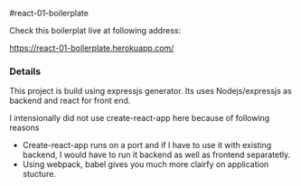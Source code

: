 #react-01-boilerplate

Check this boilerplat live at following address:

https://react-01-boilerplate.herokuapp.com/

### Details
This project is build using expressjs generator. Its uses Nodejs/expressjs as backend and react for front end.

I intensionally did not use create-react-app here because of following reasons
*  Create-react-app runs on a port and if I have to use it with existing backend, I would have to run it backend as well as frontend separatetly.
*  Using webpack, babel gives you much more clairfy on application stucture.

